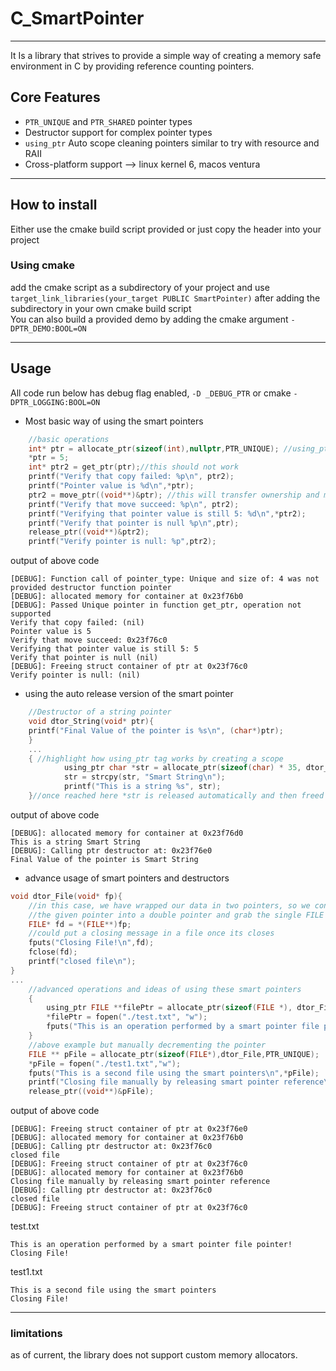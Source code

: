 # C_SmartPointer
___
It Is a library that strives to provide a simple way of creating a memory safe environment in C by providing reference counting 
pointers. 
## Core Features

* `PTR_UNIQUE` and `PTR_SHARED` pointer types
*  Destructor support for complex pointer types
*  `using_ptr` Auto scope cleaning pointers similar to try with resource and RAII 
*  Cross-platform support --> linux kernel 6, macos ventura

___
## How to install
Either use the cmake build script provided or just copy the header into your project
### Using cmake
add the cmake script as a subdirectory of your project and use `target_link_libraries(your_target PUBLIC SmartPointer)`
after adding the subdirectory in your own cmake build script\
You can also build a provided demo by adding the cmake argument `-DPTR_DEMO:BOOL=ON`

___

## Usage
All code run below has debug flag enabled, `-D _DEBUG_PTR` or cmake `-DPTR_LOGGING:BOOL=ON`

* Most basic way of using the smart pointers
```c
    //basic operations
    int* ptr = allocate_ptr(sizeof(int),nullptr,PTR_UNIQUE); //using_ptr makes sure that this pointer is freed out of scope
    *ptr = 5;
    int* ptr2 = get_ptr(ptr);//this should not work
    printf("Verify that copy failed: %p\n", ptr2);
    printf("Pointer value is %d\n",*ptr);
    ptr2 = move_ptr((void**)&ptr); //this will transfer ownership and make ptr2 carry the value
    printf("Verify that move succeed: %p\n", ptr2);
    printf("Verifying that pointer value is still 5: %d\n",*ptr2);
    printf("Verify that pointer is null %p\n",ptr);
    release_ptr((void**)&ptr2);
    printf("Verify pointer is null: %p",ptr2);
```
output of above code
```shell
[DEBUG]: Function call of pointer_type: Unique and size of: 4 was not provided destructor function pointer
[DEBUG]: allocated memory for container at 0x23f76b0
[DEBUG]: Passed Unique pointer in function get_ptr, operation not supported
Verify that copy failed: (nil)
Pointer value is 5
Verify that move succeed: 0x23f76c0
Verifying that pointer value is still 5: 5
Verify that pointer is null (nil)
[DEBUG]: Freeing struct container of ptr at 0x23f76c0
Verify pointer is null: (nil)
```
* using the auto release version of the smart pointer
```c
    //Destructor of a string pointer
    void dtor_String(void* ptr){
    printf("Final Value of the pointer is %s\n", (char*)ptr);
    }
    ...
    { //highlight how using_ptr tag works by creating a scope
            using_ptr char *str = allocate_ptr(sizeof(char) * 35, dtor_String, PTR_SHARED);
            str = strcpy(str, "Smart String\n");
            printf("This is a string %s", str);
    }//once reached here *str is released automatically and then freed
```
output of above code
```shell
[DEBUG]: allocated memory for container at 0x23f76d0
This is a string Smart String
[DEBUG]: Calling ptr destructor at: 0x23f76e0
Final Value of the pointer is Smart String
```
* advance usage of smart pointers and destructors
```c
void dtor_File(void* fp){
    //in this case, we have wrapped our data in two pointers, so we convert
    //the given pointer into a double pointer and grab the single FILE pointer which we did not allocate
    FILE* fd = *(FILE**)fp;
    //could put a closing message in a file once its closes
    fputs("Closing File!\n",fd);
    fclose(fd);
    printf("closed file\n");
}
...
    //advanced operations and ideas of using these smart pointers
    {
        using_ptr FILE **filePtr = allocate_ptr(sizeof(FILE *), dtor_File, PTR_UNIQUE);
        *filePtr = fopen("./test.txt", "w");
        fputs("This is an operation performed by a smart pointer file pointer!\n", *filePtr);
    }
    //above example but manually decrementing the pointer
    FILE ** pFile = allocate_ptr(sizeof(FILE*),dtor_File,PTR_UNIQUE);
    *pFile = fopen("./test1.txt","w");
    fputs("This is a second file using the smart pointers\n",*pFile);
    printf("Closing file manually by releasing smart pointer reference\n");
    release_ptr((void**)&pFile);
````
output of above code
```shell
[DEBUG]: Freeing struct container of ptr at 0x23f76e0
[DEBUG]: allocated memory for container at 0x23f76b0
[DEBUG]: Calling ptr destructor at: 0x23f76c0
closed file
[DEBUG]: Freeing struct container of ptr at 0x23f76c0
[DEBUG]: allocated memory for container at 0x23f76b0
Closing file manually by releasing smart pointer reference
[DEBUG]: Calling ptr destructor at: 0x23f76c0
closed file
[DEBUG]: Freeing struct container of ptr at 0x23f76c0
```
test.txt
```text
This is an operation performed by a smart pointer file pointer!
Closing File!
```
test1.txt
```text
This is a second file using the smart pointers
Closing File!
```
___
### limitations
as of current, the library does not support custom memory allocators.
    